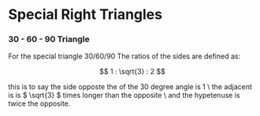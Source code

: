 # Special Right Triangles

### 30 - 60 - 90 Triangle

For the special triangle 30/60/90 The ratios of the sides are defined as: 

$$
 1 : \sqrt{3} : 2
$$

this is to say the side opposte the of the 30 degree angle is 1 \ 
the adjacent is is $ \sqrt{3} $ times longer than the opposite \ 
and the hypetenuse is twice the opposite.

